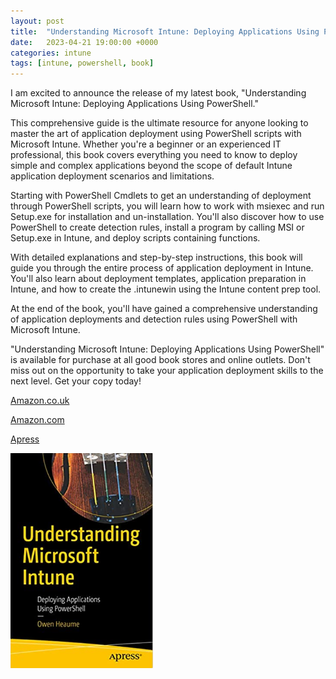 ```yaml
---
layout: post
title:  "Understanding Microsoft Intune: Deploying Applications Using PowerShell"
date:   2023-04-21 19:00:00 +0000
categories: intune
tags: [intune, powershell, book]
---
```


I am excited to announce the release of my latest book, "Understanding Microsoft Intune: Deploying Applications Using PowerShell."

This comprehensive guide is the ultimate resource for anyone looking to master the art of application deployment using PowerShell scripts with Microsoft Intune. Whether you're a beginner or an experienced IT professional, this book covers everything you need to know to deploy simple and complex applications beyond the scope of default Intune application deployment scenarios and limitations.

Starting with PowerShell Cmdlets to get an understanding of deployment through PowerShell scripts, you will learn how to work with msiexec and run Setup.exe for installation and un-installation. You'll also discover how to use PowerShell to create detection rules, install a program by calling MSI or Setup.exe in Intune, and deploy scripts containing functions.

With detailed explanations and step-by-step instructions, this book will guide you through the entire process of application deployment in Intune. You'll also learn about deployment templates, application preparation in Intune, and how to create the .intunewin using the Intune content prep tool.

At the end of the book, you'll have gained a comprehensive understanding of application deployments and detection rules using PowerShell with Microsoft Intune.

"Understanding Microsoft Intune: Deploying Applications Using PowerShell" is available for purchase at all good book stores and online outlets. Don't miss out on the opportunity to take your application deployment skills to the next level. Get your copy today!

[Amazon.co.uk](https://www.amazon.co.uk/Understanding-Microsoft-Intune-Applications-PowerShell/dp/1484288491/ref=asc_df_1484288491/?tag=googshopuk-21&linkCode=df0&hvadid=606535180727&hvpos=&hvnetw=g&hvrand=12156935864725452536&hvpone=&hvptwo=&hvqmt=&hvdev=c&hvdvcmdl=&hvlocint=&hvlocphy=9045778&hvtargid=pla-1897625803371&psc=1&th=1&psc=1)

[Amazon.com](https://www.amazon.com/Understanding-Microsoft-Intune-Applications-PowerShell/dp/1484288491/ref=sr_1_1?crid=2K98Q1E7TIKLJ&keywords=understanding+intune&qid=1682103272&sprefix=understanding+intune%2Caps%2C157&sr=8-1)

[Apress](https://link.springer.com/book/10.1007/978-1-4842-8850-4?source=shoppingads&locale=en-gb&gclid=CjwKCAjw6IiiBhAOEiwALNqncSKm2i93L3ZU_g23RICE6TxylXFk6HPq6YS6HLgsqr_vtCFbzQJMORoCFXUQAvD_BwE)


![](/assets/images/Apress_Intune.png)